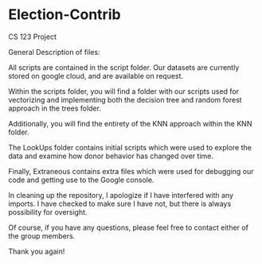 # Election-Contrib
CS 123 Project

General Description of files:

All scripts are contained in the script folder. Our datasets are currently stored on google cloud, and are available on request.

Within the scripts folder, you will find a folder with our scripts used for vectorizing and implementing both the decision tree and random forest approach in the trees folder.

Additionally, you will find the entirety of the KNN approach within the KNN folder.

The LookUps folder contains initial scripts which were used to explore the data and examine how donor behavior has changed over time.

Finally, Extraneous contains extra files which were used for debugging our code and getting use to the Google console.

In cleaning up the repository, I apologize if I have interfered with any imports. I have checked to make sure I have not, but there is always possibility for oversight.

Of course, if you have any questions, please feel free to contact either of the group members.

Thank you again!